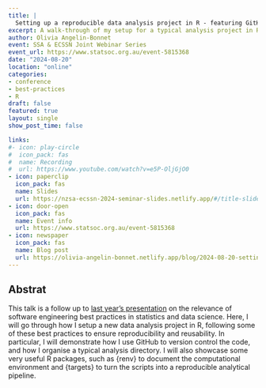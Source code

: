 ```yaml
---
title: |
  Setting up a reproducible data analysis project in R - featuring GitHub, {renv}, {targets} and more
excerpt: A walk-through of my setup for a typical analysis project in R, using best practices.
author: Olivia Angelin-Bonnet
event: SSA & ECSSN Joint Webinar Series
event_url: https://www.statsoc.org.au/event-5815368
date: "2024-08-20"
location: "online"
categories:
- conference
- best-practices
- R
draft: false
featured: true
layout: single
show_post_time: false

links:
#- icon: play-circle
#  icon_pack: fas
#  name: Recording
#  url: https://www.youtube.com/watch?v=e5P-OljGjO0
- icon: paperclip
  icon_pack: fas
  name: Slides
  url: https://nzsa-ecssn-2024-seminar-slides.netlify.app/#/title-slide
- icon: door-open
  icon_pack: fas
  name: Event info
  url: https://www.statsoc.org.au/event-5815368
- icon: newspaper
  icon_pack: fas
  name: Blog post
  url: https://olivia-angelin-bonnet.netlify.app/blog/2024-08-20-setting-up-r-project/
---
```


## Abstrat

This talk is a follow up to [last year’s presentation](https://olivia-angelin-bonnet.netlify.app/talk/2023-nzsa-ssa/) on the relevance of software engineering best practices in statistics and data science. Here, I will go through how I setup a new data analysis project in R, following some of these best practices to ensure reproducibility and reusability. In particular, I will demonstrate how I use GitHub to version control the code, and how I organise a typical analysis directory. I will also showcase some very useful R packages, such as {renv} to document the computational environment and {targets} to turn the scripts into a reproducible analytical pipeline.

